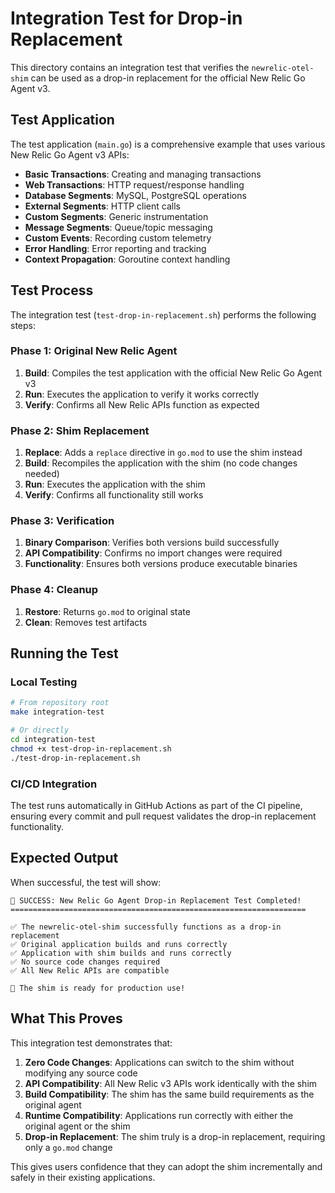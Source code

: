 # Integration Test for Drop-in Replacement

This directory contains an integration test that verifies the `newrelic-otel-shim` can be used as a drop-in replacement for the official New Relic Go Agent v3.

## Test Application

The test application (`main.go`) is a comprehensive example that uses various New Relic Go Agent v3 APIs:

- **Basic Transactions**: Creating and managing transactions
- **Web Transactions**: HTTP request/response handling  
- **Database Segments**: MySQL, PostgreSQL operations
- **External Segments**: HTTP client calls
- **Custom Segments**: Generic instrumentation
- **Message Segments**: Queue/topic messaging
- **Custom Events**: Recording custom telemetry
- **Error Handling**: Error reporting and tracking
- **Context Propagation**: Goroutine context handling

## Test Process

The integration test (`test-drop-in-replacement.sh`) performs the following steps:

### Phase 1: Original New Relic Agent
1. **Build**: Compiles the test application with the official New Relic Go Agent v3
2. **Run**: Executes the application to verify it works correctly
3. **Verify**: Confirms all New Relic APIs function as expected

### Phase 2: Shim Replacement  
1. **Replace**: Adds a `replace` directive in `go.mod` to use the shim instead
2. **Build**: Recompiles the application with the shim (no code changes needed)
3. **Run**: Executes the application with the shim
4. **Verify**: Confirms all functionality still works

### Phase 3: Verification
1. **Binary Comparison**: Verifies both versions build successfully
2. **API Compatibility**: Confirms no import changes were required
3. **Functionality**: Ensures both versions produce executable binaries

### Phase 4: Cleanup
1. **Restore**: Returns `go.mod` to original state
2. **Clean**: Removes test artifacts

## Running the Test

### Local Testing
```bash
# From repository root
make integration-test

# Or directly
cd integration-test
chmod +x test-drop-in-replacement.sh
./test-drop-in-replacement.sh
```

### CI/CD Integration
The test runs automatically in GitHub Actions as part of the CI pipeline, ensuring every commit and pull request validates the drop-in replacement functionality.

## Expected Output

When successful, the test will show:

```
🎉 SUCCESS: New Relic Go Agent Drop-in Replacement Test Completed!
==================================================================

✅ The newrelic-otel-shim successfully functions as a drop-in replacement
✅ Original application builds and runs correctly
✅ Application with shim builds and runs correctly  
✅ No source code changes required
✅ All New Relic APIs are compatible

🚀 The shim is ready for production use!
```

## What This Proves

This integration test demonstrates that:

1. **Zero Code Changes**: Applications can switch to the shim without modifying any source code
2. **API Compatibility**: All New Relic v3 APIs work identically with the shim
3. **Build Compatibility**: The shim has the same build requirements as the original agent
4. **Runtime Compatibility**: Applications run correctly with either the original agent or the shim
5. **Drop-in Replacement**: The shim truly is a drop-in replacement, requiring only a `go.mod` change

This gives users confidence that they can adopt the shim incrementally and safely in their existing applications.